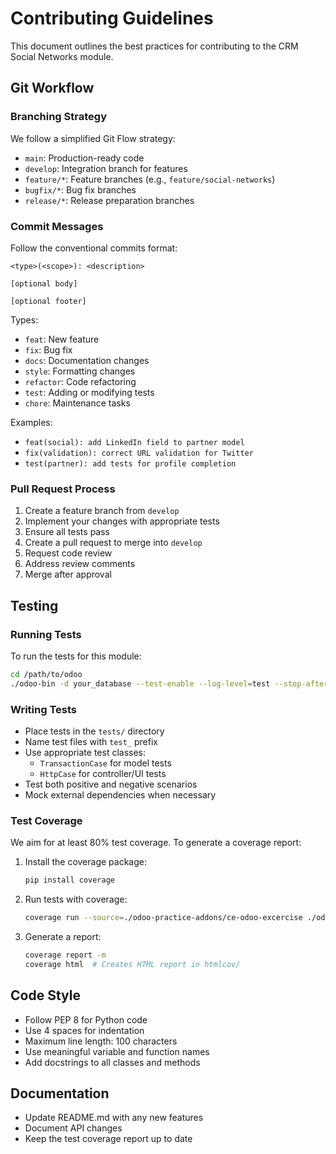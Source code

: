# Contributing Guidelines

This document outlines the best practices for contributing to the CRM Social Networks module.

## Git Workflow

### Branching Strategy

We follow a simplified Git Flow strategy:

- `main`: Production-ready code
- `develop`: Integration branch for features
- `feature/*`: Feature branches (e.g., `feature/social-networks`)
- `bugfix/*`: Bug fix branches
- `release/*`: Release preparation branches

### Commit Messages

Follow the conventional commits format:

```
<type>(<scope>): <description>

[optional body]

[optional footer]
```

Types:
- `feat`: New feature
- `fix`: Bug fix
- `docs`: Documentation changes
- `style`: Formatting changes
- `refactor`: Code refactoring
- `test`: Adding or modifying tests
- `chore`: Maintenance tasks

Examples:
- `feat(social): add LinkedIn field to partner model`
- `fix(validation): correct URL validation for Twitter`
- `test(partner): add tests for profile completion`

### Pull Request Process

1. Create a feature branch from `develop`
2. Implement your changes with appropriate tests
3. Ensure all tests pass
4. Create a pull request to merge into `develop`
5. Request code review
6. Address review comments
7. Merge after approval

## Testing

### Running Tests

To run the tests for this module:

```bash
cd /path/to/odoo
./odoo-bin -d your_database --test-enable --log-level=test --stop-after-init -i ce-odoo-excercise
```

### Writing Tests

- Place tests in the `tests/` directory
- Name test files with `test_` prefix
- Use appropriate test classes:
  - `TransactionCase` for model tests
  - `HttpCase` for controller/UI tests
- Test both positive and negative scenarios
- Mock external dependencies when necessary

### Test Coverage

We aim for at least 80% test coverage. To generate a coverage report:

1. Install the coverage package:
   ```bash
   pip install coverage
   ```

2. Run tests with coverage:
   ```bash
   coverage run --source=./odoo-practice-addons/ce-odoo-excercise ./odoo-bin -d your_database --test-enable --stop-after-init -i ce-odoo-excercise
   ```

3. Generate a report:
   ```bash
   coverage report -m
   coverage html  # Creates HTML report in htmlcov/
   ```

## Code Style

- Follow PEP 8 for Python code
- Use 4 spaces for indentation
- Maximum line length: 100 characters
- Use meaningful variable and function names
- Add docstrings to all classes and methods

## Documentation

- Update README.md with any new features
- Document API changes
- Keep the test coverage report up to date
